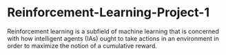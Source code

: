 # Reinforcement-Learning-Project-1
Reinforcement learning is a subfield of machine learning that is concerned with how intelligent agents (IAs) ought to take actions in an environment in order to maximize the notion of a cumulative reward.
